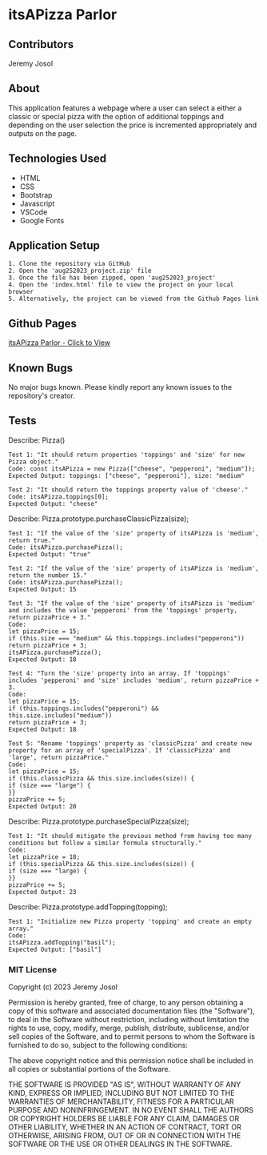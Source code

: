 # itsAPizza Parlor

## Contributors
Jeremy Josol

## About
This application features a webpage where a user can select a either a classic or special pizza with the option of additional toppings and depending on the user selection the price is incremented appropriately and outputs on the page. 

## Technologies Used
* HTML
* CSS
* Bootstrap
* Javascript
* VSCode
* Google Fonts

## Application Setup
```
1. Clone the repository via GitHub
2. Open the 'aug252023_project.zip' file
3. Once the file has been zipped, open 'aug252023_project'
4. Open the 'index.html' file to view the project on your local browser
5. Alternatively, the project can be viewed from the Github Pages link
```
## Github Pages
[itsAPizza Parlor - Click to View](https://jeremyjosol.github.io/aug252023_project/)

## Known Bugs
No major bugs known. Please kindly report any known issues to the repository's creator.

## Tests

Describe: Pizza()
```
Test 1: "It should return properties 'toppings' and 'size' for new Pizza object."
Code: const itsAPizza = new Pizza(["cheese", "pepperoni", "medium"]); 
Expected Output: toppings: ["cheese", "pepperoni"], size: "medium"

Test 2: "It should return the toppings property value of 'cheese'."
Code: itsAPizza.toppings[0];
Expected Output: "cheese"
```
Describe: Pizza.prototype.purchaseClassicPizza(size);
```
Test 1: "If the value of the 'size' property of itsAPizza is 'medium', return true."
Code: itsAPizza.purchasePizza();
Expected Output: "true"

Test 2: "If the value of the 'size' property of itsAPizza is 'medium', return the number 15."
Code: itsAPizza.purchasePizza();
Expected Output: 15

Test 3: "If the value of the 'size' property of itsAPizza is 'medium' and includes the value 'pepperoni' from the 'toppings' property, return pizzaPrice + 3."
Code: 
let pizzaPrice = 15;
if (this.size === "medium" && this.toppings.includes("pepperoni"))
return pizzaPrice + 3;
itsAPizza.purchasePizza();
Expected Output: 18

Test 4: "Turn the 'size' property into an array. If 'toppings' includes 'pepperoni' and 'size' includes 'medium', return pizzaPrice + 3.
Code:
let pizzaPrice = 15;
if (this.toppings.includes("pepperoni") && this.size.includes("medium"))
return pizzaPrice + 3;
Expected Output: 18

Test 5: "Rename 'toppings' property as 'classicPizza' and create new property for an array of 'specialPizza'. If 'classicPizza' and 'large', return pizzaPrice."
Code:
let pizzaPrice = 15;
if (this.classicPizza && this.size.includes(size)) {
if (size === "large") {
}}
pizzaPrice += 5;
Expected Output: 20
```
Describe: Pizza.prototype.purchaseSpecialPizza(size);
```
Test 1: "It should mitigate the previous method from having too many conditions but follow a similar formula structurally."
Code:
let pizzaPrice = 18;
if (this.specialPizza && this.size.includes(size)) {
if (size === "large) {
}}
pizzaPrice += 5;
Expected Output: 23
```
Describe: Pizza.prototype.addTopping(topping);
```
Test 1: "Initialize new Pizza property 'topping' and create an empty array."
Code:
itsAPizza.addTopping("basil");
Expected Output: ["basil"]
```
### MIT License

Copyright (c) 2023 Jeremy Josol

Permission is hereby granted, free of charge, to any person obtaining a copy of this software and associated documentation files (the "Software"), to deal in the Software without restriction, including without limitation the rights to use, copy, modify, merge, publish, distribute, sublicense, and/or sell copies of the Software, and to permit persons to whom the Software is furnished to do so, subject to the following conditions:

The above copyright notice and this permission notice shall be included in all copies or substantial portions of the Software.

THE SOFTWARE IS PROVIDED "AS IS", WITHOUT WARRANTY OF ANY KIND, EXPRESS OR IMPLIED, INCLUDING BUT NOT LIMITED TO THE WARRANTIES OF MERCHANTABILITY, FITNESS FOR A PARTICULAR PURPOSE AND NONINFRINGEMENT. IN NO EVENT SHALL THE AUTHORS OR COPYRIGHT HOLDERS BE LIABLE FOR ANY CLAIM, DAMAGES OR OTHER LIABILITY, WHETHER IN AN ACTION OF CONTRACT, TORT OR OTHERWISE, ARISING FROM, OUT OF OR IN CONNECTION WITH THE SOFTWARE OR THE USE OR OTHER DEALINGS IN THE SOFTWARE.